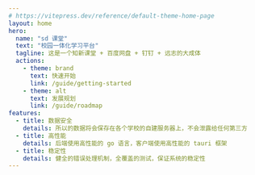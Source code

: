 ```yaml
---
# https://vitepress.dev/reference/default-theme-home-page
layout: home
hero:
  name: "sd 课堂"
  text: "校园一体化学习平台"
  tagline: 这是一个知新课堂 + 百度网盘 + 钉钉 + 远志的大成体
  actions:
    - theme: brand
      text: 快速开始
      link: /guide/getting-started
    - theme: alt
      text: 发展规划
      link: /guide/roadmap
features:
  - title: 数据安全
    details: 所以的数据将会保存在各个学校的自建服务器上，不会泄露给任何第三方
  - title: 高性能
    details: 后端使用高性能的 go 语言，客户端使用高性能的 tauri 框架
  - title: 稳定性
    details: 健全的错误处理机制，全覆盖的测试，保证系统的稳定性
---
```


<script setup>
import { VPTeamMembers } from 'vitepress/theme'

const members = [
  {
    avatar: 'https://www.github.com/share121.png',
    name: 'share121',
    title: '创造者',
    desc: 'sd-class 的创造者，负责前端开发',
    org: 'sd-class',
    orgLink: 'https://github.com/sd-class',
    links: [
      { icon: 'github', link: 'https://github.com/share121' },
      { icon: 'bilibili', link: 'https://space.bilibili.com/626843261' },
    ]
  },
  {
    avatar: 'https://www.github.com/lfcypo.png',
    name: 'lfcypo',
    title: '创造者',
    desc: 'sd-class 的创造者，负责后端开发',
    org: '糖方科技',
    orgLink: 'https://www.candyrect.com/',
    links: [
      { icon: 'github', link: 'https://github.com/lfcypo' },
    ]
  },
]
</script>

<VPTeamMembers size="small" :members="members" />
